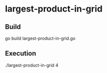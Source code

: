 # largest-product-in-grid

## Build

go build largest-product-in-grid.go

## Execution

./largest-product-in-grid 4

